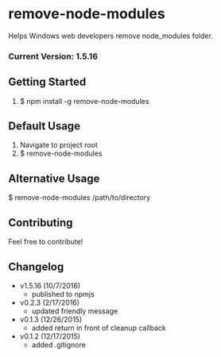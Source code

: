 # remove-node-modules
Helps Windows web developers remove node_modules folder.

### Current Version: 1.5.16

## Getting Started
1. $ npm install -g remove-node-modules

## Default Usage
1. Navigate to project root
2. $ remove-node-modules

## Alternative Usage
$ remove-node-modules /path/to/directory

## Contributing
Feel free to contribute!

## Changelog
- v1.5.16 (10/7/2016)
	- published to npmjs
- v0.2.3 (2/17/2016)
	- updated friendly message
- v0.1.3 (12/26/2015)
	- added return in front of cleanup callback
- v0.1.2 (12/17/2015)
	- added .gitignore
	